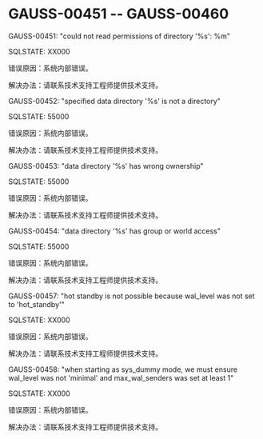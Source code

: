 # GAUSS-00451 -- GAUSS-00460<a name="ZH-CN_TOPIC_0302073005"></a>

GAUSS-00451: "could not read permissions of directory '%s': %m"

SQLSTATE: XX000

错误原因：系统内部错误。

解决办法：请联系技术支持工程师提供技术支持。

GAUSS-00452: "specified data directory '%s' is not a directory"

SQLSTATE: 55000

错误原因：系统内部错误。

解决办法：请联系技术支持工程师提供技术支持。

GAUSS-00453: "data directory '%s' has wrong ownership"

SQLSTATE: 55000

错误原因：系统内部错误。

解决办法：请联系技术支持工程师提供技术支持。

GAUSS-00454: "data directory '%s' has group or world access"

SQLSTATE: 55000

错误原因：系统内部错误。

解决办法：请联系技术支持工程师提供技术支持。

GAUSS-00457: "hot standby is not possible because wal\_level was not set to 'hot\_standby'"

SQLSTATE: XX000

错误原因：系统内部错误。

解决办法：请联系技术支持工程师提供技术支持。

GAUSS-00458: "when starting as sys\_dummy mode, we must ensure wal\_level was not 'minimal' and max\_wal\_senders was set at least 1"

SQLSTATE: XX000

错误原因：系统内部错误。

解决办法：请联系技术支持工程师提供技术支持。

